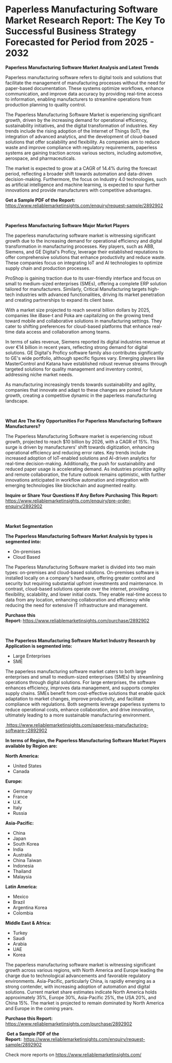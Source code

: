 <p><h1>Paperless Manufacturing Software Market Research Report: The Key To Successful Business Strategy Forecasted for Period from 2025 - 2032</h1></p><p><strong>Paperless Manufacturing Software Market Analysis and Latest Trends</strong></p>
<p><p>Paperless manufacturing software refers to digital tools and solutions that facilitate the management of manufacturing processes without the need for paper-based documentation. These systems optimize workflows, enhance communication, and improve data accuracy by providing real-time access to information, enabling manufacturers to streamline operations from production planning to quality control.</p><p>The Paperless Manufacturing Software Market is experiencing significant growth, driven by the increasing demand for operational efficiency, sustainability initiatives, and the digital transformation of industries. Key trends include the rising adoption of the Internet of Things (IoT), the integration of advanced analytics, and the development of cloud-based solutions that offer scalability and flexibility. As companies aim to reduce waste and improve compliance with regulatory requirements, paperless systems are gaining traction across various sectors, including automotive, aerospace, and pharmaceuticals.</p><p>The market is expected to grow at a CAGR of 14.4% during the forecast period, reflecting a broader shift towards automation and data-driven decision-making. Furthermore, the focus on Industry 4.0 technologies, such as artificial intelligence and machine learning, is expected to spur further innovations and provide manufacturers with competitive advantages.</p></p>
<p><strong>Get a Sample PDF of the Report:&nbsp;</strong> <a href="https://www.reliablemarketinsights.com/enquiry/request-sample/2892902?utm_campaign=1937&utm_medium=2&utm_source=Github&utm_content=ia&utm_term=15032025&utm_id=paperless-manufacturing-software">https://www.reliablemarketinsights.com/enquiry/request-sample/2892902</a></p>
<p>&nbsp;</p>
<p><strong>Paperless Manufacturing Software Major Market Players</strong></p>
<p><p>The paperless manufacturing software market is witnessing significant growth due to the increasing demand for operational efficiency and digital transformation in manufacturing processes. Key players, such as ABB, Siemens, and GE Digital's Proficy, leverage their established reputations to offer comprehensive solutions that enhance productivity and reduce waste. These companies focus on integrating IoT and AI technologies to optimize supply chain and production processes.</p><p>ProShop is gaining traction due to its user-friendly interface and focus on small to medium-sized enterprises (SMEs), offering a complete ERP solution tailored for manufacturers. Similarly, Critical Manufacturing targets high-tech industries with advanced functionalities, driving its market penetration and creating partnerships to expand its client base.</p><p>With a market size projected to reach several billion dollars by 2025, companies like iBase-t and Poka are capitalizing on the growing trend toward mobile and collaborative solutions in manufacturing settings. They cater to shifting preferences for cloud-based platforms that enhance real-time data access and collaboration among teams.</p><p>In terms of sales revenue, Siemens reported its digital industries revenue at over €14 billion in recent years, reflecting strong demand for digital solutions. GE Digital's Proficy software family also contributes significantly to GE's wide portfolio, although specific figures vary. Emerging players like MasterControl and Katana have established robust revenue streams through targeted solutions for quality management and inventory control, addressing niche market needs.</p><p>As manufacturing increasingly trends towards sustainability and agility, companies that innovate and adapt to these changes are poised for future growth, creating a competitive dynamic in the paperless manufacturing landscape.</p></p>
<p>&nbsp;</p>
<p><strong>What Are The Key Opportunities For Paperless Manufacturing Software Manufacturers?</strong></p>
<p><p>The Paperless Manufacturing Software market is experiencing robust growth, projected to reach $10 billion by 2026, with a CAGR of 15%. This surge is driven by manufacturers' shift towards digitization, enhancing operational efficiency and reducing error rates. Key trends include increased adoption of IoT-enabled solutions and AI-driven analytics for real-time decision-making. Additionally, the push for sustainability and reduced paper usage is accelerating demand. As industries prioritize agility and remote collaboration, the future outlook remains optimistic, with further innovations anticipated in workflow automation and integration with emerging technologies like blockchain and augmented reality.</p></p>
<p><strong>Inquire or Share Your Questions If Any Before Purchasing This Report:</strong> <a href="https://www.reliablemarketinsights.com/enquiry/pre-order-enquiry/2892902?utm_campaign=1937&utm_medium=2&utm_source=Github&utm_content=ia&utm_term=15032025&utm_id=paperless-manufacturing-software">https://www.reliablemarketinsights.com/enquiry/pre-order-enquiry/2892902</a></p>
<p>&nbsp;</p>
<p><strong>Market Segmentation</strong></p>
<p><strong>The Paperless Manufacturing Software Market Analysis by types is segmented into:</strong></p>
<p><ul><li>On-premises</li><li>Cloud Based</li></ul></p>
<p><p>The Paperless Manufacturing Software market is divided into two main types: on-premises and cloud-based solutions. On-premises software is installed locally on a company's hardware, offering greater control and security but requiring substantial upfront investments and maintenance. In contrast, cloud-based solutions operate over the internet, providing flexibility, scalability, and lower initial costs. They enable real-time access to data from any location, enhancing collaboration and efficiency while reducing the need for extensive IT infrastructure and management.</p></p>
<p><strong>Purchase this Report:&nbsp;</strong><a href="https://www.reliablemarketinsights.com/purchase/2892902?utm_campaign=1937&utm_medium=2&utm_source=Github&utm_content=ia&utm_term=15032025&utm_id=paperless-manufacturing-software">https://www.reliablemarketinsights.com/purchase/2892902</a></p>
<p>&nbsp;</p>
<p><strong>The Paperless Manufacturing Software Market Industry Research by Application is segmented into:</strong></p>
<p><ul><li>Large Enterprises</li><li>SME</li></ul></p>
<p><p>The paperless manufacturing software market caters to both large enterprises and small to medium-sized enterprises (SMEs) by streamlining operations through digital solutions. For large enterprises, the software enhances efficiency, improves data management, and supports complex supply chains. SMEs benefit from cost-effective solutions that enable quick adaptation to market changes, improve productivity, and facilitate compliance with regulations. Both segments leverage paperless systems to reduce operational costs, enhance collaboration, and drive innovation, ultimately leading to a more sustainable manufacturing environment.</p></p>
<p><a href="https://www.reliablemarketinsights.com/paperless-manufacturing-software-r2892902?utm_campaign=1937&utm_medium=2&utm_source=Github&utm_content=ia&utm_term=15032025&utm_id=paperless-manufacturing-software">&nbsp;https://www.reliablemarketinsights.com/paperless-manufacturing-software-r2892902</a></p>
<p><strong>In terms of Region, the Paperless Manufacturing Software Market Players available by Region are:</strong></p>
<p>
    <p> <strong> North America: </strong>
        <ul>
            <li>United States</li>
            <li>Canada</li>
        </ul>
        </p> 
    <p> <strong> Europe: </strong>
        <ul>
            <li>Germany</li>
            <li>France</li>
            <li>U.K.</li>
            <li>Italy</li>
            <li>Russia</li>
        </ul>
        </p> 
    <p> <strong> Asia-Pacific: </strong>
        <ul>
            <li>China</li>
            <li>Japan</li>
            <li>South Korea</li>
            <li>India</li>
            <li>Australia</li>
            <li>China Taiwan</li>
            <li>Indonesia</li>
            <li>Thailand</li>
            <li>Malaysia</li>
        </ul>
        </p> 
    <p> <strong> Latin America: </strong>
        <ul>
            <li>Mexico</li>
            <li>Brazil</li>
            <li>Argentina Korea</li>
            <li>Colombia</li>
        </ul>
        </p> 
    <p> <strong> Middle East & Africa: </strong>
        <ul>
            <li>Turkey</li>
            <li>Saudi</li>
            <li>Arabia</li>
            <li>UAE</li>
            <li>Korea</li>
        </ul>
    </p>
    </p>
<p><p>The paperless manufacturing software market is witnessing significant growth across various regions, with North America and Europe leading the charge due to technological advancements and favorable regulatory environments. Asia-Pacific, particularly China, is rapidly emerging as a strong contender, with increasing adoption of automation and digital solutions. Current market share estimates indicate North America holds approximately 35%, Europe 30%, Asia-Pacific 25%, the USA 20%, and China 15%. The market is projected to remain dominated by North America and Europe in the coming years.</p></p>
<p><strong>Purchase this Report: </strong><a href="https://www.reliablemarketinsights.com/purchase/2892902?utm_campaign=1937&utm_medium=2&utm_source=Github&utm_content=ia&utm_term=15032025&utm_id=paperless-manufacturing-software">https://www.reliablemarketinsights.com/purchase/2892902</a></p>
<p>&nbsp;<strong>Get a Sample PDF of the Report:&nbsp;&nbsp;</strong><a href="https://www.reliablemarketinsights.com/enquiry/request-sample/2892902?utm_campaign=1937&utm_medium=2&utm_source=Github&utm_content=ia&utm_term=15032025&utm_id=paperless-manufacturing-software">https://www.reliablemarketinsights.com/enquiry/request-sample/2892902</a></p>
<p><strong></strong></p>
<p>Check more reports on <a href="https://www.reliablemarketinsights.com/?utm_campaign=1937&utm_medium=2&utm_source=Github&utm_content=ia&utm_term=15032025&utm_id=paperless-manufacturing-software">https://www.reliablemarketinsights.com/</a></p>